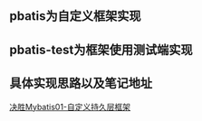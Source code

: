 ## pbatis为自定义框架实现

## pbatis-test为框架使用测试端实现

## 具体实现思路以及笔记地址

[决胜Mybatis01-自定义持久层框架](<http://139.9.129.56/2020/04/11/%E5%86%B3%E8%83%9CMybatis01-%E8%87%AA%E5%AE%9A%E4%B9%89%E6%8C%81%E4%B9%85%E5%B1%82%E6%A1%86%E6%9E%B6/>)

